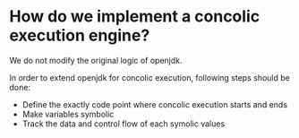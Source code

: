# How do we implement a concolic execution engine?

We do not modify the original logic of openjdk.

In order to extend openjdk for concolic execution, following steps should be done:

* Define the exactly code point where concolic execution starts and ends
* Make variables symbolic
* Track the data and control flow of each symolic values
